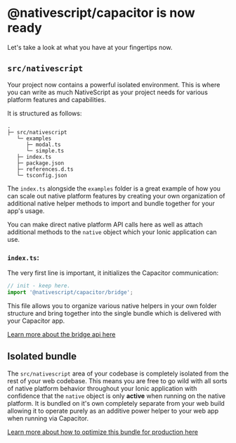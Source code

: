 # @nativescript/capacitor is now ready

Let's take a look at what you have at your fingertips now.

## `src/nativescript`

Your project now contains a powerful isolated environment.
This is where you can write as much NativeScript as your project needs for various platform features and capabilities.

It is structured as follows:

```
.
├─ src/nativescript
   └─ examples
      ├─ modal.ts
      └─ simple.ts
   ├─ index.ts
   ├─ package.json
   ├─ references.d.ts
   └─ tsconfig.json
```

The `index.ts` alongside the `examples` folder is a great example of how you can scale out native platform features by creating your own organization of additional native helper methods to import and bundle together for your app's usage.

You can make direct native platform API calls here as well as attach additional methods to the `native` object which your Ionic application can use.

### `index.ts`:

The very first line is important, it initializes the Capacitor communication:

```typescript
// init - keep here.
import '@nativescript/capacitor/bridge';
```

This file allows you to organize various native helpers in your own folder structure and bring together into the single bundle which is delivered with your Capacitor app.

[Learn more about the bridge api here](bridge-api)

## Isolated bundle

The `src/nativescript` area of your codebase is completely isolated from the rest of your web codebase. This means you are free to go wild with all sorts of native platform behavior throughout your Ionic application with confidence that the `native` object is only **active** when running on the native platform. It is bundled on it's own completely separate from your web build allowing it to operate purely as an additive power helper to your web app when running via Capacitor.

[Learn more about how to optimize this bundle for production here](production-tips)







